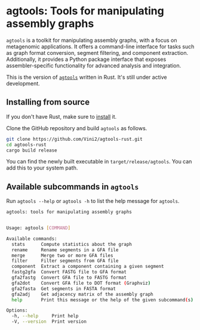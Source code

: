 # agtools: Tools for manipulating assembly graphs

`agtools` is a toolkit for manipulating assembly graphs, with a focus on metagenomic applications. It offers a command-line interface for tasks such as graph format conversion, segment filtering, and component extraction. Additionally, it provides a Python package interface that exposes assembler-specific functionality for advanced analysis and integration.

This is the version of [`agtools`](https://github.com/Vini2/agtools/) written in Rust. It's still under active development.

## Installing from source

If you don't have Rust, make sure to [install](https://www.rust-lang.org/tools/install) it.

Clone the GitHub repository and build `agtools` as follows.

```bash
git clone https://github.com/Vini2/agtools-rust.git
cd agtools-rust
cargo build release
```

You can find the newly built executable in `target/release/agtools`. You can add this to your system path.

## Available subcommands in `agtools`

Run `agtools --help` or `agtools -h` to list the help message for `agtools`.

```bash
agtools: tools for manipulating assembly graphs


Usage: agtools [COMMAND]

Available commands:
  stats      Compute statistics about the graph
  rename     Rename segments in a GFA file
  merge      Merge two or more GFA files
  filter     Filter segments from GFA file
  component  Extract a component containing a given segment
  fastg2gfa  Convert FASTG file to GFA format
  gfa2fastg  Convert GFA file to FASTG format
  gfa2dot    Convert GFA file to DOT format (Graphviz)
  gfa2fasta  Get segments in FASTA format
  gfa2adj    Get adjacency matrix of the assembly graph
  help       Print this message or the help of the given subcommand(s)

Options:
  -h, --help     Print help
  -V, --version  Print version
```